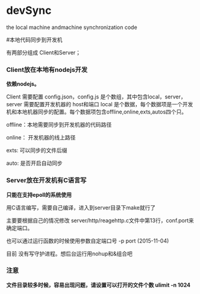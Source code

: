 # devSync
the local machine andmachine synchronization code


#本地代码同步到开发机

有两部分组成 Client和Server；

### Client放在本地有nodejs开发

 **依赖nodejs。**

 Client 需要配置 config.json，config.js 是个数组，其中包含local，server，
 server 需要配置开发机器的 host和端口
 local 是个数据，每个数据项是一个开发机和本地机器同步的配置。每个数据项包含offline,online,exts,autos四个只。

 offline：本地需要同步到开发机器的代码路径

 online： 开发机器的线上路径

 exts: 可以同步的文件后缀

 auto: 是否开启自动同步




### Server放在开发机有C语言写

 **只能在支持epoll的系统使用**

 用C语言编写，需要自己编译，进入到server目录下make就行了

 主要要根据自己的情况修改 server/http/reagehttp.c文件中第13行，conf.port来确定端口。

 也可以通过运行函数的时候使用参数自定端口号  -p port   (2015-11-04)

 目前 没有写守护进程。想后台运行用nohup和&组合吧
 
 
### 注意
 
  **文件目录较多时候，容易出现问题，请设置可以打开的文件个数 ulimit -n 1024**
